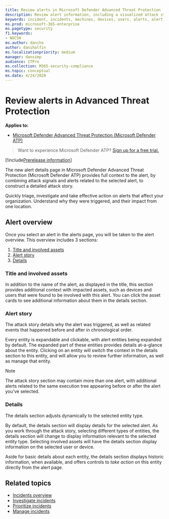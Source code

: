 ```yaml
---
title: Review alerts in Microsoft Defender Advanced Threat Protection
description: Review alert information, including a visualized attack story and details for each step of the chain.
keywords: incident, incidents, machines, devices, users, alerts, alert, investigation, graph, evidence
ms.prod: microsoft-365-enterprise
ms.pagetype: security
f1.keywords:
- NOCSH
ms.author: daniha
author: danihalfin
ms.localizationpriority: medium
manager: dansimp
audience: ITPro
ms.collection: M365-security-compliance 
ms.topic: conceptual
ms.date: 4/24/2020
---
```


# Review alerts in Advanced Threat Protection

**Applies to:**

- [Microsoft Defender Advanced Threat Protection (Microsoft Defender ATP)](https://go.microsoft.com/fwlink/p/?linkid=2069559)

>Want to experience Microsoft Defender ATP? [Sign up for a free trial.](https://www.microsoft.com/microsoft-365/windows/microsoft-defender-atp?ocid=docs-wdatp-managealerts-abovefoldlink)

[!include[Prerelease information](../../includes/prerelease.md)]

The new alert details page in Microsoft Defender Advanced Threat Protection (Microsoft Defender ATP) provides full context to the alert, by combining attack signals and alerts related to the selected alert, to construct a detailed attack story.

Quickly triage, investigate and take effective action on alerts that affect your organization. Understand why they were triggered, and their impact from one location.

## Alert overview

Once you select an alert in the alerts page, you will be taken to the alert overview. This overview includes 3 sections:

1. [Title and involved assets](#title-and-involved-assets)
2. [Alert story](#alert-story)
3. [Details](#details)

### Title and involved assets

In addition to the name of the alert, as displayed in the title, this section provides additional context with impacted assets, such as devices and users that were found to be involved with this alert. You can click the asset cards to see additional information about them in the details section.

### Alert story

The attack story details why the alert was triggered, as well as related events that happened before and after in chronological order.

Every entity is expandable and clickable, with alert entities being expanded by default. The expanded part of these entities provides details at-a-glance about the entity. Clicking on an entity will switch the context in the details section to this entity, and will allow you to review further information, as well as manage that entity.

> [!NOTE]
> The attack story section may contain more than one alert, with additional alerts related to the same execution tree appearing before or after the alert you've selected.

### Details

The details section adjusts dynamically to the selected entity type.

By default, the details section will display details for the selected alert. As you work through the attack story, selecting different types of entities, the details section will change to display information relevant to the selected entity type. Selecting involved assets will have the details section display information on the selected user or device.

Aside for basic details about each entity, the details section displays historic information, when available, and offers controls to *take action* on this entity directly from the alert page.

## Related topics

- [Incidents overview](incidents-overview.md)
- [Investigate incidents](investigate-incidents.md)
- [Prioritize incidents](incident-queue.md)
- [Manage incidents](manage-incidents.md)